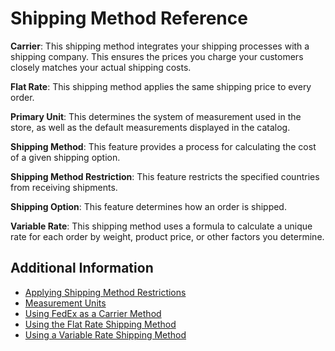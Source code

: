 # Shipping Method Reference

**Carrier**: This shipping method integrates your shipping processes with a shipping company. This ensures the prices you charge your customers closely matches your actual shipping costs.

**Flat Rate**: This shipping method applies the same shipping price to every order.

**Primary Unit**: This determines the system of measurement used in the store, as well as the default measurements displayed in the catalog.

**Shipping Method**: This feature provides a process for calculating the cost of a given shipping option.

**Shipping Method Restriction**: This feature restricts the specified countries from receiving shipments.

**Shipping Option**: This feature determines how an order is shipped.

**Variable Rate**: This shipping method uses a formula to calculate a unique rate for each order by weight, product price, or other factors you determine.

## Additional Information

* [Applying Shipping Method Restrictions](../sales/applying-shipping-method-restrictions.md)
* [Measurement Units](../sales/measurement-units.md)
* [Using FedEx as a Carrier Method](../sales/using-fedex-as-a-carrier-method.md)
* [Using the Flat Rate Shipping Method](../sales/using-the-flat-rate-shipping-method.md)
* [Using a Variable Rate Shipping Method](../using-the-variable-rate-shipping-method/README.md)
  